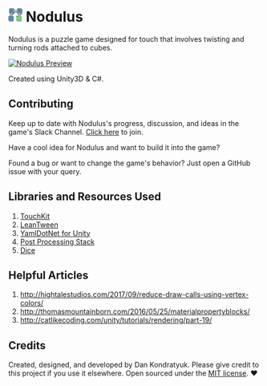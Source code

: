 # <img src="docs/Logo/nodulus-logo-2-green-transparent-outline-dark-cropped.png" width="28"> Nodulus

Nodulus is a puzzle game designed for touch that involves twisting and turning rods attached to cubes.

[![Nodulus Preview](docs/gif/nodulus-gameplay-1.gif)](https://gfycat.com/PresentPeacefulHerring)

Created using Unity3D & C#.

## Contributing

Keep up to date with Nodulus's progress, discussion, and ideas in the game's Slack Channel. [Click here](https://slackin-nodulus.herokuapp.com/) to join.

Have a cool idea for Nodulus and want to build it into the game? 

Found a bug or want to change the game's behavior? Just open a GitHub issue with your query.

## Libraries and Resources Used

1. [TouchKit](https://github.com/prime31/TouchKit)
2. [LeanTween](https://www.assetstore.unity3d.com/en/#!/content/3595)
3. [YamlDotNet for Unity](https://www.assetstore.unity3d.com/en/#!/content/36292)
4. [Post Processing Stack](https://www.assetstore.unity3d.com/en/#!/content/83912)
5. [Dice](https://www.assetstore.unity3d.com/en/#!/content/26670)

## Helpful Articles

1. http://hightalestudios.com/2017/09/reduce-draw-calls-using-vertex-colors/
2. http://thomasmountainborn.com/2016/05/25/materialpropertyblocks/
3. http://catlikecoding.com/unity/tutorials/rendering/part-19/

## Credits
Created, designed, and developed by Dan Kondratyuk. Please give credit to this project if you use it elsewhere. Open sourced under the [MIT license](LICENSE.md). :heart:
